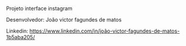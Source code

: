 Projeto interface instagram 


Desenvolvedor: João victor fagundes de matos 


Linkedin: https://www.linkedin.com/in/joão-victor-fagundes-de-matos-1b5aba205/
